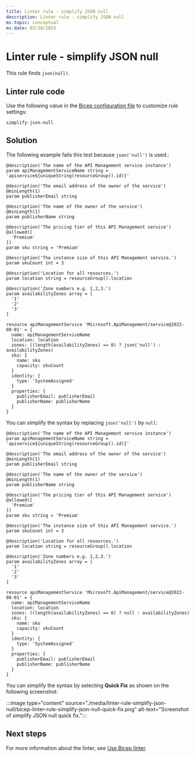 ```yaml
---
title: Linter rule - simplify JSON null
description: Linter rule - simplify JSON null
ms.topic: conceptual
ms.date: 03/20/2023
---
```


# Linter rule - simplify JSON null

This rule finds `json(null)`.

## Linter rule code

Use the following value in the [Bicep configuration file](bicep-config-linter.md) to customize rule settings:

`simplify-json-null`

## Solution

The following example fails this test because `json('null')` is used.:

```bicep
@description('The name of the API Management service instance')
param apiManagementServiceName string = 'apiservice${uniqueString(resourceGroup().id)}'

@description('The email address of the owner of the service')
@minLength(1)
param publisherEmail string

@description('The name of the owner of the service')
@minLength(1)
param publisherName string

@description('The pricing tier of this API Management service')
@allowed([
  'Premium'
])
param sku string = 'Premium'

@description('The instance size of this API Management service.')
param skuCount int = 3

@description('Location for all resources.')
param location string = resourceGroup().location

@description('Zone numbers e.g. 1,2,3.')
param availabilityZones array = [
  '1'
  '2'
  '3'
]

resource apiManagementService 'Microsoft.ApiManagement/service@2022-08-01' = {
  name: apiManagementServiceName
  location: location
  zones: ((length(availabilityZones) == 0) ? json('null') : availabilityZones)
  sku: {
    name: sku
    capacity: skuCount
  }
  identity: {
    type: 'SystemAssigned'
  }
  properties: {
    publisherEmail: publisherEmail
    publisherName: publisherName
  }
}
```

You can simplify the syntax by replacing `json('null')` by `null`:

```bicep
@description('The name of the API Management service instance')
param apiManagementServiceName string = 'apiservice${uniqueString(resourceGroup().id)}'

@description('The email address of the owner of the service')
@minLength(1)
param publisherEmail string

@description('The name of the owner of the service')
@minLength(1)
param publisherName string

@description('The pricing tier of this API Management service')
@allowed([
  'Premium'
])
param sku string = 'Premium'

@description('The instance size of this API Management service.')
param skuCount int = 3

@description('Location for all resources.')
param location string = resourceGroup().location

@description('Zone numbers e.g. 1,2,3.')
param availabilityZones array = [
  '1'
  '2'
  '3'
]

resource apiManagementService 'Microsoft.ApiManagement/service@2022-08-01' = {
  name: apiManagementServiceName
  location: location
  zones: ((length(availabilityZones) == 0) ? null : availabilityZones)
  sku: {
    name: sku
    capacity: skuCount
  }
  identity: {
    type: 'SystemAssigned'
  }
  properties: {
    publisherEmail: publisherEmail
    publisherName: publisherName
  }
}
```

You can simplify the syntax by selecting **Quick Fix** as shown on the following screenshot:

:::image type="content" source="./media/linter-rule-simplify-json-null/bicep-linter-rule-simplify-json-null-quick-fix.png" alt-text="Screenshot of simplify JSON null quick fix.":::

## Next steps

For more information about the linter, see [Use Bicep linter](./linter.md).
